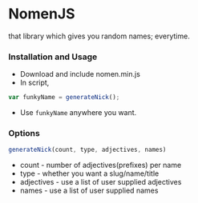 # NomenJS
 that library which gives you random names; everytime.

### Installation and Usage

- Download and include nomen.min.js
- In script,
```js
var funkyName = generateNick();
```
- Use ```funkyName``` anywhere you want.

### Options
```js
generateNick(count, type, adjectives, names)
```
  * count - number of adjectives(prefixes) per name
  * type - whether you want a slug/name/title
  * adjectives - use a list of user supplied adjectives
  * names - use a list of user supplied names
